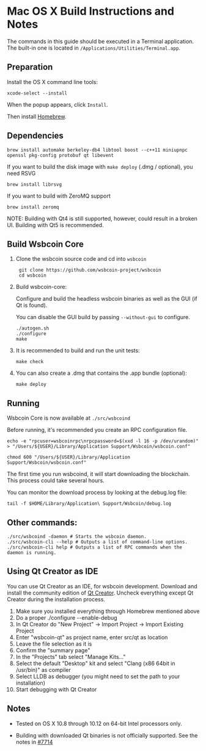 Mac OS X Build Instructions and Notes
====================================
The commands in this guide should be executed in a Terminal application.
The built-in one is located in `/Applications/Utilities/Terminal.app`.

Preparation
-----------
Install the OS X command line tools:

`xcode-select --install`

When the popup appears, click `Install`.

Then install [Homebrew](https://brew.sh).

Dependencies
----------------------

    brew install automake berkeley-db4 libtool boost --c++11 miniupnpc openssl pkg-config protobuf qt libevent

If you want to build the disk image with `make deploy` (.dmg / optional), you need RSVG

    brew install librsvg

If you want to build with ZeroMQ support
    
    brew install zeromq

NOTE: Building with Qt4 is still supported, however, could result in a broken UI. Building with Qt5 is recommended.

Build Wsbcoin Core
------------------------

1. Clone the wsbcoin source code and cd into `wsbcoin`

        git clone https://github.com/wsbcoin-project/wsbcoin
        cd wsbcoin

2.  Build wsbcoin-core:

    Configure and build the headless wsbcoin binaries as well as the GUI (if Qt is found).

    You can disable the GUI build by passing `--without-gui` to configure.

        ./autogen.sh
        ./configure
        make

3.  It is recommended to build and run the unit tests:

        make check

4.  You can also create a .dmg that contains the .app bundle (optional):

        make deploy

Running
-------

Wsbcoin Core is now available at `./src/wsbcoind`

Before running, it's recommended you create an RPC configuration file.

    echo -e "rpcuser=wsbcoinrpc\nrpcpassword=$(xxd -l 16 -p /dev/urandom)" > "/Users/${USER}/Library/Application Support/Wsbcoin/wsbcoin.conf"

    chmod 600 "/Users/${USER}/Library/Application Support/Wsbcoin/wsbcoin.conf"

The first time you run wsbcoind, it will start downloading the blockchain. This process could take several hours.

You can monitor the download process by looking at the debug.log file:

    tail -f $HOME/Library/Application\ Support/Wsbcoin/debug.log

Other commands:
-------

    ./src/wsbcoind -daemon # Starts the wsbcoin daemon.
    ./src/wsbcoin-cli --help # Outputs a list of command-line options.
    ./src/wsbcoin-cli help # Outputs a list of RPC commands when the daemon is running.

Using Qt Creator as IDE
------------------------
You can use Qt Creator as an IDE, for wsbcoin development.
Download and install the community edition of [Qt Creator](https://www.qt.io/download/).
Uncheck everything except Qt Creator during the installation process.

1. Make sure you installed everything through Homebrew mentioned above
2. Do a proper ./configure --enable-debug
3. In Qt Creator do "New Project" -> Import Project -> Import Existing Project
4. Enter "wsbcoin-qt" as project name, enter src/qt as location
5. Leave the file selection as it is
6. Confirm the "summary page"
7. In the "Projects" tab select "Manage Kits..."
8. Select the default "Desktop" kit and select "Clang (x86 64bit in /usr/bin)" as compiler
9. Select LLDB as debugger (you might need to set the path to your installation)
10. Start debugging with Qt Creator

Notes
-----

* Tested on OS X 10.8 through 10.12 on 64-bit Intel processors only.

* Building with downloaded Qt binaries is not officially supported. See the notes in [#7714](https://github.com/bitcoin/bitcoin/issues/7714)
